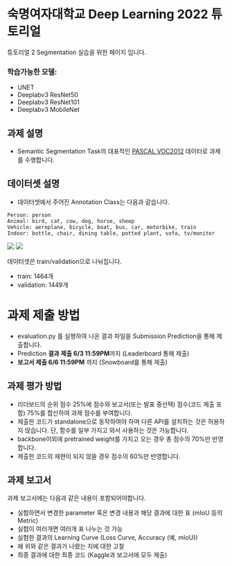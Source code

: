 # 숙명여자대학교 Deep Learning 2022 튜토리얼
튜토리얼 2 Segmentation 실습을 위한 페이지 입니다.

### 학습가능한 모델:
- UNET
- Deeplabv3 ResNet50
- Deeplabv3 ResNet101
- Deeplabv3 MobileNet

## 과제 설명
- Semantic Segmentation Task의 대표적인 [PASCAL VOC2012](http://host.robots.ox.ac.uk/pascal/VOC/voc2012/) 데이터로 과제를 수행합니다.

## 데이터셋 설명
- 데이터셋에서 주어진 Annotation Class는 다음과 같습니다.
```
Person: person
Animal: bird, cat, cow, dog, horse, sheep
Vehicle: aeroplane, bicycle, boat, bus, car, motorbike, train
Indoor: bottle, chair, dining table, potted plant, sofa, tv/monitor
```
![](http://host.robots.ox.ac.uk/pascal/VOC/voc2012/segexamples/images/21.jpg)
![](http://host.robots.ox.ac.uk/pascal/VOC/voc2012/segexamples/images/21_object.png)

데이터셋은 train/validation으로 나눠집니다. 
- train: 1464개
- validation: 1449개

# 과제 제출 방법
- evaluation.py 를 실행하여 나온 결과 파일을 Submission Prediction을 통해 제출합니다.
- Prediction **결과 제출 6/3 11:59PM**까지 (Leaderboard 통해 제출)
- **보고서 제출 6/6 11:59PM** 까지 (Snowboard를 통해 제출)

## 과제 평가 방법
- 리더보드의 순위 점수 25%에 점수와 보고서(또는 발표 중선택) 점수(코드 제출 포함) 75%를 합산하여 과제 점수를 부여합니다.
- 제출한 코드가 standalone으로 동작하여야 하며 다른 API를 설치하는 것은 허용하지 않습니다.
단, 함수를 일부 가지고 와서 사용하는 것은 가능합니다.
- backbone이외에 pretrained weight를 가지고 오는 경우 총 점수의 70%만 반영합니다.
- 제출한 코드의 재현이 되지 않을 경우 점수의 60%만 반영합니다.

## 과제 보고서
과제 보고서에는 다음과 같은 내용이 포함되어야합니다.
- 실험하면서 변경한 parameter 혹은 변경 내용과 해당 결과에 대한 표 (mIoU 등의 Metric)
- 실험이 여러개면 여러개 표 나누는 것 가능
- 실험한 결과의 Learning Curve (Loss Curve, Accuracy (예, mIoU))
- 왜 위와 같은 결과가 나왔는 지에 대한 고찰
- 최종 결과에 대한 최종 코드 (Kaggle과 보고서에 모두 제출)
